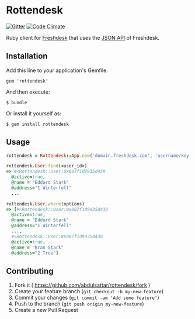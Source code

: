 # Rottendesk

[![Gitter](https://badges.gitter.im/Join%20Chat.svg)](https://gitter.im/abdulsattar/rottendesk?utm_source=badge&utm_medium=badge&utm_campaign=pr-badge&utm_content=badge)
[![Code Climate](https://codeclimate.com/github/abdulsattar/rottendesk/badges/gpa.svg)](https://codeclimate.com/github/abdulsattar/rottendesk)

Ruby client for [Freshdesk](https://freshdesk.com) that uses the [JSON API](http://freshdesk.com/api) of Freshdesk.



## Installation

Add this line to your application's Gemfile:

    gem 'rottendesk'

And then execute:

    $ bundle

Or install it yourself as:

    $ gem install rottendesk

## Usage

``` ruby
rottendesk = Rottendesk::App.new('domain.freshdesk.com', 'username/key', 'password')

rottendesk.User.find(<user_id>)
=> #<Rottendesk::User:0x007f1d9935d438
  @active=true,
  @name = "Eddard Stark"
  @address="1 Winterfell"
  ...

rottendesk.User.where(options)
=> [#<Rottendesk::User:0x007f1d9935d438
  @active=true,
  @name = "Eddard Stark"
  @address="1 Winterfell"
  ...,
  #<Rottendesk::User:0x007f1d9935d438
  @active=true,
  @name = "Bran Stark"
  @address="2 Tree"]
```

## Contributing

1. Fork it ( https://github.com/abdulsattar/rottendesk/fork )
2. Create your feature branch (`git checkout -b my-new-feature`)
3. Commit your changes (`git commit -am 'Add some feature'`)
4. Push to the branch (`git push origin my-new-feature`)
5. Create a new Pull Request
